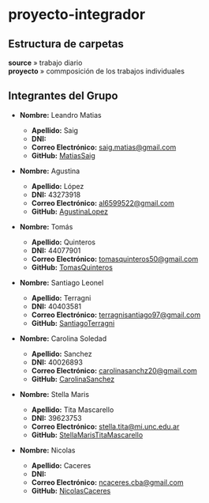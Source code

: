 # proyecto-integrador

## Estructura de carpetas   
**source** » trabajo diario  
**proyecto** » commposición de los trabajos individuales

## Integrantes del Grupo

- **Nombre:** Leandro Matias
  - **Apellido:** Saig
  - **DNI:** 
  - **Correo Electrónico:** saig.matias@gmail.com
  - **GitHub:** [MatiasSaig](https://github.com/Matias-Saig)

- **Nombre:** Agustina
  - **Apellido:** López 
  - **DNI:** 43273918 
  - **Correo Electrónico:** al6599522@gmail.com
  - **GitHub:** [AgustinaLopez](https://github.com/Agus-lopez2022)

- **Nombre:** Tomás
  - **Apellido:** Quinteros
  - **DNI:** 44077901
  - **Correo Electrónico:** tomasquinteros50@gmail.com
  - **GitHub:** [TomasQuinteros](https://github.com/tomiquintt)

- **Nombre:** Santiago Leonel
  - **Apellido:** Terragni
  - **DNI:** 40403581
  - **Correo Electrónico:** terragnisantiago97@gmail.com
  - **GitHub:** [SantiagoTerragni](https://github.com/santiterragni)

- **Nombre:** Carolina Soledad
  - **Apellido:** Sanchez
  - **DNI:** 40026893
  - **Correo Electrónico:** carolinasanchz20@gmail.com
  - **GitHub:** [CarolinaSanchez](https://github.com/carolita-s)

- **Nombre:** Stella Maris
  - **Apellido:** Tita Mascarello
  - **DNI:** 39623753
  - **Correo Electrónico:** stella.tita@mi.unc.edu.ar
  - **GitHub:** [StellaMarisTitaMascarello](https://github.com/StellaTita)

- **Nombre:** Nicolas 
  - **Apellido:** Caceres
  - **DNI:** 
  - **Correo Electrónico:** ncaceres.cba@gmail.com
  - **GitHub:** [NicolasCaceres](https://github.com/NHCDIGITAL)
